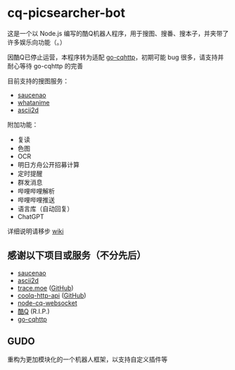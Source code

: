 # cq-picsearcher-bot

这是一个以 Node.js 编写的酷Q机器人程序，用于搜图、搜番、搜本子，并夹带了许多娱乐向功能（。）

因酷Q已停止运营，本程序转为适配 [go-cqhttp](https://github.com/Mrs4s/go-cqhttp)，初期可能 bug 很多，请支持并耐心等待 go-cqhttp 的完善

目前支持的搜图服务：

- [saucenao](https://saucenao.com)
- [whatanime](https://trace.moe)
- [ascii2d](https://ascii2d.net)

附加功能：

- 复读
- 色图
- OCR
- 明日方舟公开招募计算
- 定时提醒
- 群发消息
- 哔哩哔哩解析
- 哔哩哔哩推送
- 语言库（自动回复）
- ChatGPT

详细说明请移步 [wiki](../../wiki)

## 感谢以下项目或服务（不分先后）

- [saucenao](https://saucenao.com)
- [ascii2d](https://ascii2d.net)
- [trace.moe](https://trace.moe) ([GitHub](https://github.com/soruly/trace.moe))
- [coolq-http-api](https://cqhttp.cc) ([GitHub](https://github.com/richardchien/coolq-http-api))
- [node-cq-websocket](https://github.com/momocow/node-cq-websocket)
- [酷Q](https://cqp.cc) (R.I.P.)
- [go-cqhttp](https://github.com/Mrs4s/go-cqhttp)

## GUDO

重构为更加模块化的一个机器人框架，以支持自定义插件等
